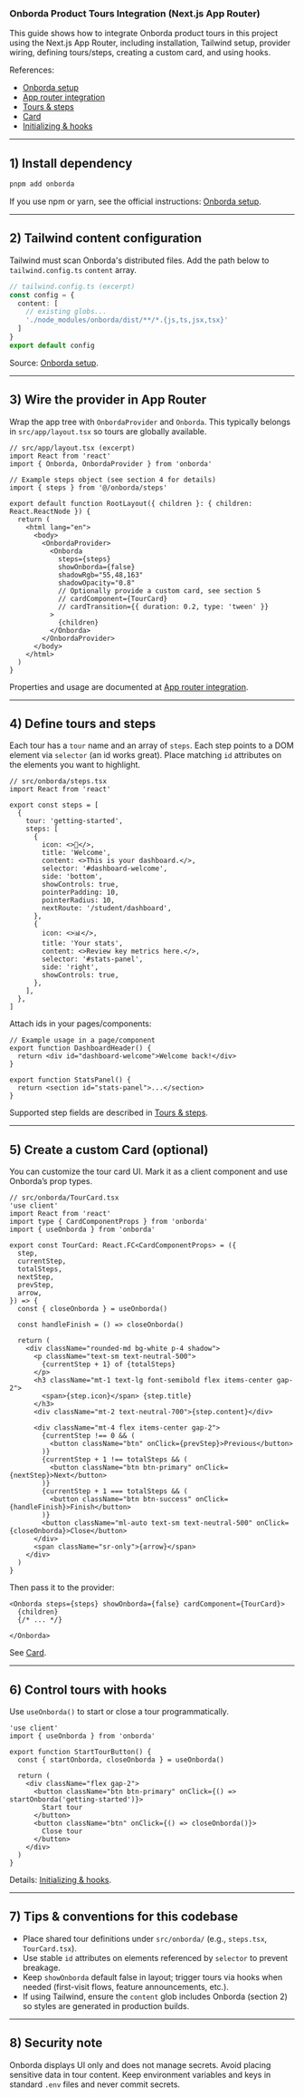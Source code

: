 ### Onborda Product Tours Integration (Next.js App Router)

This guide shows how to integrate Onborda product tours in this project using the Next.js App Router, including installation, Tailwind setup, provider wiring, defining tours/steps, creating a custom card, and using hooks.

References:
- [Onborda setup](https://www.onborda.dev/docs)
- [App router integration](https://www.onborda.dev/docs/app-router)
- [Tours & steps](https://www.onborda.dev/docs/tours-steps)
- [Card](https://www.onborda.dev/docs/card)
- [Initializing & hooks](https://www.onborda.dev/docs/hooks)

---

## 1) Install dependency

```bash
pnpm add onborda
```

If you use npm or yarn, see the official instructions: [Onborda setup](https://www.onborda.dev/docs).

---

## 2) Tailwind content configuration

Tailwind must scan Onborda's distributed files. Add the path below to `tailwind.config.ts` `content` array.

```ts
// tailwind.config.ts (excerpt)
const config = {
  content: [
    // existing globs...
    './node_modules/onborda/dist/**/*.{js,ts,jsx,tsx}'
  ]
}
export default config
```

Source: [Onborda setup](https://www.onborda.dev/docs).

---

## 3) Wire the provider in App Router

Wrap the app tree with `OnbordaProvider` and `Onborda`. This typically belongs in `src/app/layout.tsx` so tours are globally available.

```tsx
// src/app/layout.tsx (excerpt)
import React from 'react'
import { Onborda, OnbordaProvider } from 'onborda'

// Example steps object (see section 4 for details)
import { steps } from '@/onborda/steps'

export default function RootLayout({ children }: { children: React.ReactNode }) {
  return (
    <html lang="en">
      <body>
        <OnbordaProvider>
          <Onborda
            steps={steps}
            showOnborda={false}
            shadowRgb="55,48,163"
            shadowOpacity="0.8"
            // Optionally provide a custom card, see section 5
            // cardComponent={TourCard}
            // cardTransition={{ duration: 0.2, type: 'tween' }}
          >
            {children}
          </Onborda>
        </OnbordaProvider>
      </body>
    </html>
  )
}
```

Properties and usage are documented at [App router integration](https://www.onborda.dev/docs/app-router).

---

## 4) Define tours and steps

Each tour has a `tour` name and an array of `steps`. Each step points to a DOM element via `selector` (an id works great). Place matching `id` attributes on the elements you want to highlight.

```tsx
// src/onborda/steps.tsx
import React from 'react'

export const steps = [
  {
    tour: 'getting-started',
    steps: [
      {
        icon: <>👋</>,
        title: 'Welcome',
        content: <>This is your dashboard.</>,
        selector: '#dashboard-welcome',
        side: 'bottom',
        showControls: true,
        pointerPadding: 10,
        pointerRadius: 10,
        nextRoute: '/student/dashboard',
      },
      {
        icon: <>📊</>,
        title: 'Your stats',
        content: <>Review key metrics here.</>,
        selector: '#stats-panel',
        side: 'right',
        showControls: true,
      },
    ],
  },
]
```

Attach ids in your pages/components:

```tsx
// Example usage in a page/component
export function DashboardHeader() {
  return <div id="dashboard-welcome">Welcome back!</div>
}

export function StatsPanel() {
  return <section id="stats-panel">...</section>
}
```

Supported step fields are described in [Tours & steps](https://www.onborda.dev/docs/tours-steps).

---

## 5) Create a custom Card (optional)

You can customize the tour card UI. Mark it as a client component and use Onborda’s prop types.

```tsx
// src/onborda/TourCard.tsx
'use client'
import React from 'react'
import type { CardComponentProps } from 'onborda'
import { useOnborda } from 'onborda'

export const TourCard: React.FC<CardComponentProps> = ({
  step,
  currentStep,
  totalSteps,
  nextStep,
  prevStep,
  arrow,
}) => {
  const { closeOnborda } = useOnborda()

  const handleFinish = () => closeOnborda()

  return (
    <div className="rounded-md bg-white p-4 shadow">
      <p className="text-sm text-neutral-500">
        {currentStep + 1} of {totalSteps}
      </p>
      <h3 className="mt-1 text-lg font-semibold flex items-center gap-2">
        <span>{step.icon}</span> {step.title}
      </h3>
      <div className="mt-2 text-neutral-700">{step.content}</div>

      <div className="mt-4 flex items-center gap-2">
        {currentStep !== 0 && (
          <button className="btn" onClick={prevStep}>Previous</button>
        )}
        {currentStep + 1 !== totalSteps && (
          <button className="btn btn-primary" onClick={nextStep}>Next</button>
        )}
        {currentStep + 1 === totalSteps && (
          <button className="btn btn-success" onClick={handleFinish}>Finish</button>
        )}
        <button className="ml-auto text-sm text-neutral-500" onClick={closeOnborda}>Close</button>
      </div>
      <span className="sr-only">{arrow}</span>
    </div>
  )
}
```

Then pass it to the provider:

```tsx
<Onborda steps={steps} showOnborda={false} cardComponent={TourCard}>
  {children}
  {/* ... */}
  
</Onborda>
```

See [Card](https://www.onborda.dev/docs/card).

---

## 6) Control tours with hooks

Use `useOnborda()` to start or close a tour programmatically.

```tsx
'use client'
import { useOnborda } from 'onborda'

export function StartTourButton() {
  const { startOnborda, closeOnborda } = useOnborda()

  return (
    <div className="flex gap-2">
      <button className="btn btn-primary" onClick={() => startOnborda('getting-started')}>
        Start tour
      </button>
      <button className="btn" onClick={() => closeOnborda()}>
        Close tour
      </button>
    </div>
  )
}
```

Details: [Initializing & hooks](https://www.onborda.dev/docs/hooks).

---

## 7) Tips & conventions for this codebase

- Place shared tour definitions under `src/onborda/` (e.g., `steps.tsx`, `TourCard.tsx`).
- Use stable `id` attributes on elements referenced by `selector` to prevent breakage.
- Keep `showOnborda` default false in layout; trigger tours via hooks when needed (first-visit flows, feature announcements, etc.).
- If using Tailwind, ensure the `content` glob includes Onborda (section 2) so styles are generated in production builds.

---

## 8) Security note

Onborda displays UI only and does not manage secrets. Avoid placing sensitive data in tour content. Keep environment variables and keys in standard `.env` files and never commit secrets.


